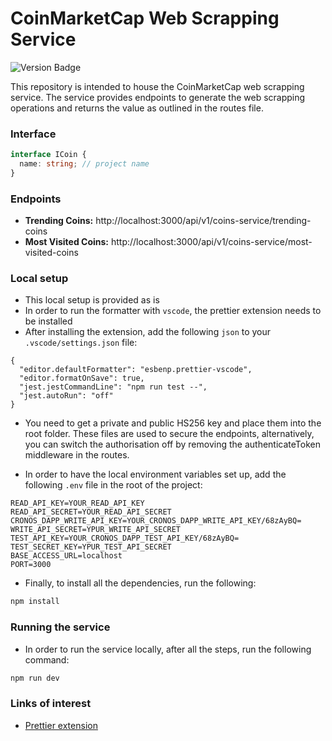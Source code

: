 # CoinMarketCap Web Scrapping Service

![Version Badge](https://img.shields.io/badge/Version-v1.0.1-blue)

This repository is intended to house the CoinMarketCap web scrapping service. The service provides endpoints to generate the web scrapping operations and returns the value as outlined in the routes file.

### Interface

```ts
interface ICoin {
  name: string; // project name
}
```

### Endpoints

- **Trending Coins:** http://localhost:3000/api/v1/coins-service/trending-coins
- **Most Visited Coins:** http://localhost:3000/api/v1/coins-service/most-visited-coins

### Local setup

- This local setup is provided as is
- In order to run the formatter with `vscode`, the prettier extension needs to be installed
- After installing the extension, add the following `json` to your `.vscode/settings.json` file:

```
{
  "editor.defaultFormatter": "esbenp.prettier-vscode",
  "editor.formatOnSave": true,
  "jest.jestCommandLine": "npm run test --",
  "jest.autoRun": "off"
}
```

- You need to get a private and public HS256 key and place them into the root folder. These files are used to secure the endpoints, alternatively, you can switch the authorisation off by removing the authenticateToken middleware in the routes.

- In order to have the local environment variables set up, add the following `.env` file in the root of the project:

```
READ_API_KEY=YOUR_READ_API_KEY
READ_API_SECRET=YOUR_READ_API_SECRET
CRONOS_DAPP_WRITE_API_KEY=YOUR_CRONOS_DAPP_WRITE_API_KEY/68zAyBQ=
WRITE_API_SECRET=YPUR_WRITE_API_SECRET
TEST_API_KEY=YOUR_CRONOS_DAPP_TEST_API_KEY/68zAyBQ=
TEST_SECRET_KEY=YPUR_TEST_API_SECRET
BASE_ACCESS_URL=localhost
PORT=3000
```

- Finally, to install all the dependencies, run the following:

```bash
npm install
```

### Running the service

- In order to run the service locally, after all the steps, run the following command:

```bash
npm run dev
```

### Links of interest

- [Prettier extension](https://marketplace.visualstudio.com/items?itemName=esbenp.prettier-vscode)
